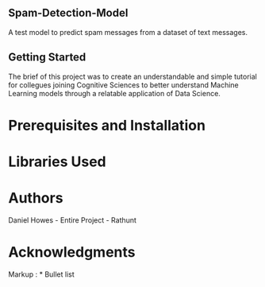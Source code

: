 ## Spam-Detection-Model
A test model to predict spam messages from a dataset of text messages.

## Getting Started
The brief of this project was to create an understandable and simple tutorial for collegues joining Cognitive Sciences to better understand Machine Learning models through a relatable application of Data Science.

# Prerequisites and Installation
# Libraries Used 
# Authors
Daniel Howes - Entire Project - Rathunt 
# Acknowledgments 
Markup : * Bullet list
